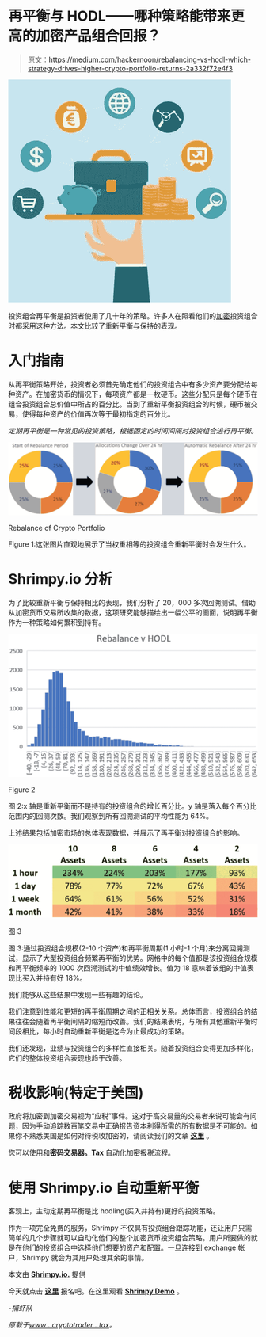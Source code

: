 # 再平衡与 HODL——哪种策略能带来更高的加密产品组合回报？

> 原文：<https://medium.com/hackernoon/rebalancing-vs-hodl-which-strategy-drives-higher-crypto-portfolio-returns-2a332f72e4f3>

![](img/c76bad590c5dab7e831c276a1ba28a95.png)

投资组合再平衡是投资者使用了几十年的策略。许多人在照看他们的[加密](https://hackernoon.com/tagged/crypto)投资组合时都采用这种方法。本文比较了重新平衡与保持的表现。

# 入门指南

从再平衡策略开始，投资者必须首先确定他们的投资组合中有多少资产要分配给每种资产。在加密货币的情况下，每项资产都是一枚硬币。这些分配只是每个硬币在组合投资组合总价值中所占的百分比。当到了重新平衡投资组合的时候，硬币被交易，使得每种资产的价值再次等于最初指定的百分比。

*定期再平衡是一种常见的投资策略，根据固定的时间间隔对投资组合进行再平衡。*

![](img/d98e02b64c483696c97ccfb554a02088.png)

Rebalance of Crypto Portfolio

‍Figure 1:这张图片直观地展示了当权重相等的投资组合重新平衡时会发生什么。

# Shrimpy.io 分析

为了比较重新平衡与保持相比的表现，我们分析了 20，000 多次回溯测试。借助从加密货币交易所收集的数据，这项研究能够描绘出一幅公平的画面，说明再平衡作为一种策略如何累积到持有。

![](img/c2339ead13f13067cfcca7bab17c89da.png)

Figure 2

图 2:x 轴是重新平衡而不是持有的投资组合的增长百分比。y 轴是落入每个百分比范围内的回测次数。我们观察到所有回溯测试的平均性能为 64%。

上述结果包括加密市场的总体表现数据，并展示了再平衡对投资组合的影响。

![](img/2a844f9d9118572d7af4a68c44fe28b7.png)

图 3

图 3:通过投资组合规模(2-10 个资产)和再平衡周期(1 小时-1 个月)来分离回溯测试，显示了大型投资组合频繁再平衡的优势。网格中的每个值都是该投资组合规模和再平衡频率的 1000 次回溯测试的中值绩效增长。值为 18 意味着该组的中值表现比买入并持有好 18%。

我们能够从这些结果中发现一些有趣的结论。

我们注意到性能和更短的再平衡周期之间的正相关关系。总体而言，投资组合的结果往往会随着再平衡间隔的缩短而改善。我们的结果表明，与所有其他重新平衡时间段相比，每小时自动重新平衡是迄今为止最成功的策略。

我们还发现，业绩与投资组合的多样性直接相关。随着投资组合变得更加多样化，它们的整体投资组合表现也趋于改善。

# 税收影响(特定于美国)

政府将加密到加密交易视为“应税”事件。这对于高交易量的交易者来说可能会有问题，因为手动追踪数百笔交易中正确报告资本利得所需的所有数据是不可能的。如果你不熟悉美国是如何对待税收加密的，请阅读我们的文章 [**这里**](https://www.cryptotrader.tax/blog/the-traders-guide-to-cryptocurrency-taxes) 。

您可以使用[和**密码交易器。Tax**](https://www.cryptotrader.tax/) 自动化加密报税流程。

# 使用 Shrimpy.io 自动重新平衡

客观上，主动定期再平衡是比 hodling(买入并持有)更好的投资策略。

作为一项完全免费的服务，Shrimpy 不仅具有投资组合跟踪功能，还让用户只需简单的几个步骤就可以自动化他们的整个加密货币投资组合策略。用户所要做的就是在他们的投资组合中选择他们想要的资产和配置。一旦连接到 exchange 帐户，Shrimpy 就会为其用户处理其余的事情。

本文由 [**Shrimpy.io.**](https://www.shrimpy.io/) 提供

今天就点击 [**这里**](https://www.shrimpy.io/) 报名吧。在这里观看 [**Shrimpy Demo**](https://www.shrimpy.io/demo) 。

*-捕虾队*

*原载于*[*www . cryptotrader . tax*](https://www.cryptotrader.tax/blog/rebalancing-vs-hodl-crypto-portfolio-returns)*。*